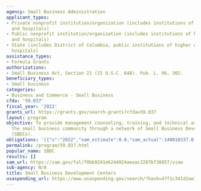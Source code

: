 ```yaml
---
agency: Small Business Administration
applicant_types:
- Private nonprofit institution/organization (includes institutions of higher education
  and hospitals)
- Public nonprofit institution/organization (includes institutions of higher education
  and hospitals)
- State (includes District of Columbia, public institutions of higher education and
  hospitals)
assistance_types:
- Formula Grants
authorizations:
- Small Business Act, Section 21 (15 U.S.C. 648). Pub. L. 96, 302.
beneficiary_types:
- Small business
categories:
- Business and Commerce - Small Business
cfda: '59.037'
fiscal_year: '2022'
grants_url: https://grants.gov/search-grants?cfda=59.037
layout: program
objective: To provide management counseling, training, and technical assistance to
  the small business community through a network of Small Business Development Centers
  (SBDCs).
obligations: '[{"x":"2022","sam_estimate":0.0,"sam_actual":140018337.0,"usa_spending_actual":134316744.12},{"x":"2023","sam_estimate":140000000.0,"sam_actual":0.0,"usa_spending_actual":137749449.23},{"x":"2024","sam_estimate":121000000.0,"sam_actual":0.0,"usa_spending_actual":9178534.0}]'
permalink: /program/59.037.html
popular_name: SBDC
results: []
sam_url: https://sam.gov/fal/f0bb9241e6244024aeaac2207bf38857/view
sub-agency: N/A
title: Small Business Development Centers
usaspending_url: https://www.usaspending.gov/search/?hash=47f1c341d2ae398f751cd11feedc1d10
---
```

